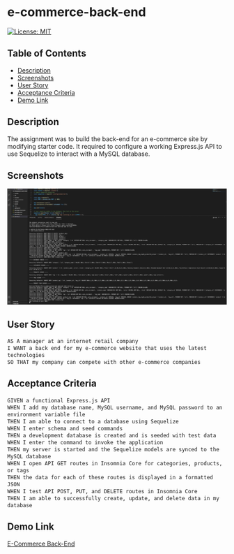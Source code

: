 # e-commerce-back-end


[![License: MIT](https://img.shields.io/badge/License-MIT-yellow.svg)](https://opensource.org/licenses/MIT)


## Table of Contents
- [Description](#Description)
- [Screenshots](#Screenshots)
- [User Story](#User-Story)
- [Acceptance Criteria](#Acceptance-Criteria)
- [Demo Link](#Demo-Link)


## Description 
The assignment was to build the back-end for an e-commerce site by modifying starter code. It required to configure a working Express.js API to use Sequelize to interact with a MySQL database. 


## Screenshots
![alt text](assets/images/final-page-1.png)


## User Story 
```
AS A manager at an internet retail company
I WANT a back end for my e-commerce website that uses the latest technologies
SO THAT my company can compete with other e-commerce companies
```


## Acceptance Criteria
```
GIVEN a functional Express.js API
WHEN I add my database name, MySQL username, and MySQL password to an environment variable file
THEN I am able to connect to a database using Sequelize
WHEN I enter schema and seed commands
THEN a development database is created and is seeded with test data
WHEN I enter the command to invoke the application
THEN my server is started and the Sequelize models are synced to the MySQL database
WHEN I open API GET routes in Insomnia Core for categories, products, or tags
THEN the data for each of these routes is displayed in a formatted JSON
WHEN I test API POST, PUT, and DELETE routes in Insomnia Core
THEN I am able to successfully create, update, and delete data in my database
```


## Demo Link 
[E-Commerce Back-End](https://drive.google.com/file/d/1uAIIMX4T3i4wcwMStkuNGUk70hajLZMt/view?usp=sharing)